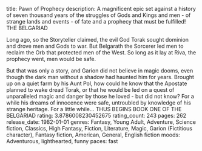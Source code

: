 title: Pawn of Prophecy
description: A magnificent epic set against a history of seven thousand years of the struggles of Gods and Kings and men - of strange lands and events - of fate and a prophecy that must be fulfilled! THE BELGARIAD

Long ago, so the Storyteller claimed, the evil God Torak sought dominion and drove men and Gods to war. But Belgarath the Sorcerer led men to reclaim the Orb that protected men of the West. So long as it lay at Riva, the prophecy went, men would be safe.

But that was only a story, and Garion did not believe in magic dooms, even though the dark man without a shadow had haunted him for years. Brought up on a quiet farm by his Aunt Pol, how could he know that the Apostate planned to wake dread Torak, or that he would be led on a quest of unparalleled magic and danger by those he loved - but did not know? For a while his dreams of innocence were safe, untroubled by knowledge of his strange heritage. For a little while... THUS BEGINS BOOK ONE OF THE BELGARIAD
rating: 3.8786008230452675
rating_count: 243
pages: 262
release_date: 1982-01-01
genres: Fantasy, Young Adult, Adventure, Science fiction, Classics, High Fantasy, Fiction, Literature, Magic, Garion (Fictitious character), Fantasy fiction, American, General, English fiction
moods: Adventurous, lighthearted, funny
paces: fast